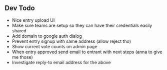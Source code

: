 ## Dev Todo

- Nice entry upload UI
- Make sure teams are setup so they can have their credentials easily shared
- Add domain to google auth dialog
- Prevent entry signup with same address (allow reject tho)
- Show current vote counts on admin page
- When entry approved send email to entrant with next steps (anna to give me those)
- Investigate reply-to email address for the above

